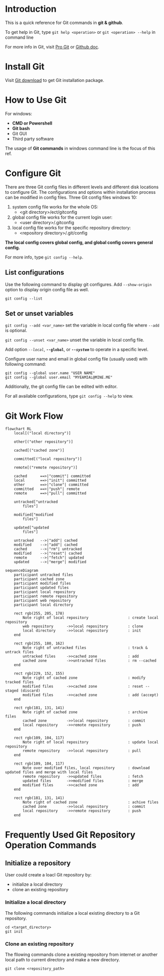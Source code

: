 # Introduction

This is a quick reference for Git commands in **git & github**.

To get help in Git, type `git help <operation>` or `git <operation> --help` in command line

For more info in Git, visit [Pro Git](https://git-scm.com/book/en/v2) or [Github doc](https://docs.github.com/en).


# Install Git

Visit [Git download](https://git-scm.com/downloads) to get Git installation package.


# How to Use Git

For windows:
- **CMD or Powershell**
- **Git bash**
- Git GUI
- Third party software

The usage of **Git commands** in windows command line is the focus of this ref.

# Configure Git

There are three Git config files in different levels and different disk locations to configure Git. 
The configurations and options within installation process can be modified in config files. 
Three Git config files windows 10:

1. system config file works for the whole OS: 
    - \<git directory\>/ect/gitconfig
2. global config file works for the current login user:
    - \<user directory\>/.gitconfig
3. local config file works for the specific repository directory:
    - \<repository directory\>/.git/config

**The local config covers global config, and global config covers general config.**

For more info, type `git config --help`.

## List configurations 

Use the following command to display git configures. Add `--show-origin` option to display origin config file as well.

```
git config --list
```

## Set or unset variables

`git config --add <var_name>` set the variable in local config file where `--add` is optional. 

`git config --unset <var_name>` unset the variable in local config file. 

Add option *`--local`*, **`--global`**, or ***`--system`*** to operate in a specific level. 

Configure user name and email in global config file (usually used) with following command:

```
git config --global user.name "USER NAME"
git config --global user.email "MYEAMIAL@MINE.ME"
```

Additionally, the git config file can be edited with editor.

For all available configurations, type `git config --help` to view.


# Git Work Flow

```mermaid
flowchart RL
    local[("local directory")]

    other[("other repository")]

    cached[("cached zone")]

    committed[("local repository")]

    remote[("remote repository")]

    cached      ==>|"commit"| committed
    local       ==>|"init"| committed
    other       ==>|"clone"| committed
    committed   ==>|"push"| remote
    remote      ==>|"pull"| committed

    untracked["untracked
        files"]

    modified["modified
        files"]

    updated["updated
        files"]

    untracked   -->|"add"| cached
    modified    -->|"add"| cached
    cached      -->|"rm"| untracked
    modified    -->|"reset"| cached
    remote      -->|"fetch"| updated
    updated     -->|"merge"| modified
```

```mermaid
sequenceDiagram
    participant untracked files
    participant cached zone
    participant modified files
    participant updated files
    participant local repository
    participant remote repository
    participant web repository
    participant local directory

    rect rgb(255, 205, 178)
        Note right of local repository                  : create local repository
        web repository      ->>local repository         : clone
        local directory     ->>local repository         : init
    end

    rect rgb(255, 180, 162)
        Note right of untracked files                   : track & untrack files
        untracked files     ->>cached zone              : add
        cached zone         ->>untracked files          : rm --cached
    end

    rect rgb(229, 152, 155)
        Note right of cached zone                       : modify tracked files
        modified files      ->>cached zone              : reset --staged (discard)
        modified files      ->>cached zone              : add (accept)
    end

    rect rgb(181, 131, 141)
        Note right of cached zone                       : archive files
        cached zone         ->>local repository         : commit
        local repository    ->>remote repository        : push
    end

    rect rgb(109, 104, 117)
        Note right of local repository                  : update local repository
        remote repository   ->>local repository         : pull
    end

    rect rgb(109, 104, 117)
        Note over modified files, local repository      : download updated files and merge with local files
        remote repository   ->>updated files            : fetch
        updated files       ->>modified files           : merge
        modified files      ->>cached zone              : add
    end

    rect rgb(181, 131, 141)
        Note right of cached zone                       : achive files
        cached zone         ->>local repository         : commit
        local repository    ->>remote repository        : push
    end
```


# Frequently Used Git Repository Operation Commands

## Initialize a repository

User could create a loacl Git repository by:
- initialize a local directory
- clone an existing repository

### Initialize a local directory

The following commands initialize a local existing directory to a Git repository.
```
cd <target_directory>
git init
```

### Clone an existing repository

The fllowing commands clone a existing repository from internet or another local path to current directory and make a new directory.
```
git clone <repository_path>
```

